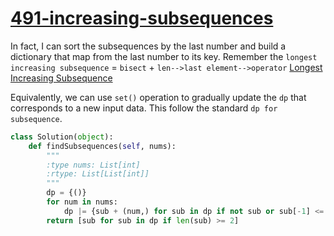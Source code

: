 # [491-increasing-subsequences](https://leetcode.com/problems/increasing-subsequences/)

In fact, I can sort the subsequences by the last number and build a dictionary that map from the last number to its key. Remember the `longest increasing subsequence` = `bisect` + `len-->last element-->operator` [Longest Increasing Subsequence](https://github.com/trang-nguyenn/Algorithms/blob/master/BinarySearch/673.%20Number%20of%20Longest%20Increasing%20Subsequence.md)    

Equivalently, we can use `set()` operation to gradually update the `dp` that corresponds to a new input data. This follow the standard `dp for subsequence`.

```python
class Solution(object):
    def findSubsequences(self, nums):
        """
        :type nums: List[int]
        :rtype: List[List[int]]
        """
        dp = {()}
        for num in nums:
            dp |= {sub + (num,) for sub in dp if not sub or sub[-1] <= num}
        return [sub for sub in dp if len(sub) >= 2]
```

